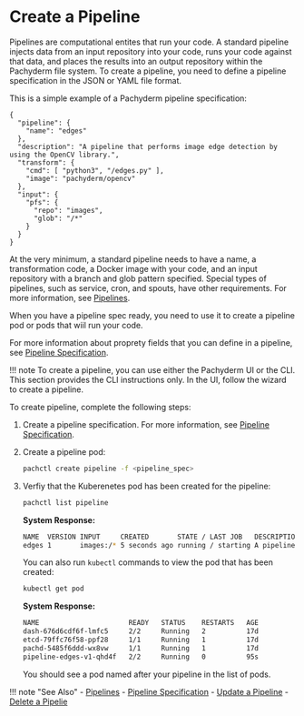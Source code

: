 # Create a Pipeline

Pipelines are computational entites that run your code. A standard
pipeline injects data from an input repository into your code, runs
your code against that data, and places the results into an output
repository within the Pachyderm file system. To create a pipeline,
you need to define a pipeline specification in the JSON or YAML file
format.

This is a simple example of a Pachyderm pipeline specification:

```# edges.json
{
  "pipeline": {
    "name": "edges"
  },
  "description": "A pipeline that performs image edge detection by using the OpenCV library.",
  "transform": {
    "cmd": [ "python3", "/edges.py" ],
    "image": "pachyderm/opencv"
  },
  "input": {
    "pfs": {
      "repo": "images",
      "glob": "/*"
    }
  }
}
```

At the very minimum, a standard pipeline needs to have a name, a
transformation code, a Docker image with your code, and an input
repository with a branch and glob pattern specified. Special types
of pipelines, such as service, cron, and spouts,
have other requirements.
For more information, see [Pipelines](../concepts/pipeline-concepts/pipeline/).

When you have a pipeline spec ready, you need to use it to create a pipeline
pod or pods that wiil run your code.

For more information about proprety fields that you can define in a pipeline,
see [Pipeline Specification](../reference/pipeline_spec/).

!!! note
    To create a pipeline, you can use either the Pachyderm UI or the CLI.
    This section provides the CLI instructions only. In the UI, follow the
    wizard to create a pipeline.

To create pipeline, complete the following steps:

1. Create a pipeline specification. For more information, see
[Pipeline Specification](../reference/pipeline_spec/).

1. Create a pipeline pod:

   ```bash
   pachctl create pipeline -f <pipeline_spec>
   ```

1. Verfiy that the Kuberenetes pod has been created for the pipeline:

   ```bash
   pachctl list pipeline
   ```

   **System Response:**

   ```bash
   NAME  VERSION INPUT     CREATED       STATE / LAST JOB   DESCRIPTION
   edges 1       images:/* 5 seconds ago running / starting A pipeline that performs image edge detection by using the OpenCV library.
   ```

   You can also run `kubectl` commands to view the pod that has been created:

   ```bash
   kubectl get pod
   ```

   **System Response:**

   ```bash hl_lines="5"
   NAME                      READY   STATUS    RESTARTS   AGE
   dash-676d6cdf6f-lmfc5     2/2     Running   2          17d
   etcd-79ffc76f58-ppf28     1/1     Running   1          17d
   pachd-5485f6ddd-wx8vw     1/1     Running   1          17d
   pipeline-edges-v1-qhd4f   2/2     Running   0          95s
   ```

   You should see a pod named after your pipeline in the list of pods.

!!! note "See Also"
    - [Pipelines](../concepts/pipeline-concepts/pipeline/)
    - [Pipeline Specification](../reference/pipeline_spec/)
    - [Update a Pipeline](./updating_pipelines/)
    - [Delete a Pipelie](./delete-pipeline)
